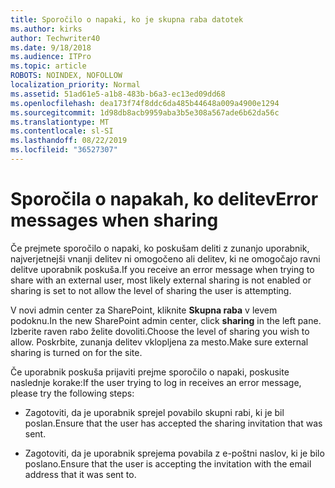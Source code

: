 ```yaml
---
title: Sporočilo o napaki, ko je skupna raba datotek
ms.author: kirks
author: Techwriter40
ms.date: 9/18/2018
ms.audience: ITPro
ms.topic: article
ROBOTS: NOINDEX, NOFOLLOW
localization_priority: Normal
ms.assetid: 51ad61e5-a1b8-483b-b6a3-ec13ed09dd68
ms.openlocfilehash: dea173f74f8ddc6da485b44648a009a4900e1294
ms.sourcegitcommit: 1d98db8acb9959aba3b5e308a567ade6b62da56c
ms.translationtype: MT
ms.contentlocale: sl-SI
ms.lasthandoff: 08/22/2019
ms.locfileid: "36527307"
---
```

# <a name="error-messages-when-sharing"></a><span data-ttu-id="5d6cf-102">Sporočila o napakah, ko delitev</span><span class="sxs-lookup"><span data-stu-id="5d6cf-102">Error messages when sharing</span></span>

<span data-ttu-id="5d6cf-103">Če prejmete sporočilo o napaki, ko poskušam deliti z zunanjo uporabnik, najverjetnejši vnanji delitev ni omogočeno ali delitev, ki ne omogočajo ravni delitve uporabnik poskuša.</span><span class="sxs-lookup"><span data-stu-id="5d6cf-103">If you receive an error message when trying to share with an external user, most likely external sharing is not enabled or sharing is set to not allow the level of sharing the user is attempting.</span></span>
  
<span data-ttu-id="5d6cf-104">V novi admin center za SharePoint, kliknite **Skupna raba** v levem podoknu.</span><span class="sxs-lookup"><span data-stu-id="5d6cf-104">In the  new SharePoint admin center, click **sharing** in the left pane.</span></span> <span data-ttu-id="5d6cf-105">Izberite raven rabo želite dovoliti.</span><span class="sxs-lookup"><span data-stu-id="5d6cf-105">Choose the level of sharing you wish to allow.</span></span> <span data-ttu-id="5d6cf-106">Poskrbite, zunanja delitev vklopljena za mesto.</span><span class="sxs-lookup"><span data-stu-id="5d6cf-106">Make sure external sharing is turned on for the site.</span></span> 
  
<span data-ttu-id="5d6cf-107">Če uporabnik poskuša prijaviti prejme sporočilo o napaki, poskusite naslednje korake:</span><span class="sxs-lookup"><span data-stu-id="5d6cf-107">If the user trying to log in receives an error message, please try the following steps:</span></span>
  
- <span data-ttu-id="5d6cf-108">Zagotoviti, da je uporabnik sprejel povabilo skupni rabi, ki je bil poslan.</span><span class="sxs-lookup"><span data-stu-id="5d6cf-108">Ensure that the user has accepted the sharing invitation that was sent.</span></span>
    
- <span data-ttu-id="5d6cf-109">Zagotoviti, da je uporabnik sprejema povabila z e-poštni naslov, ki je bilo poslano.</span><span class="sxs-lookup"><span data-stu-id="5d6cf-109">Ensure that the user is accepting the invitation with the email address that it was sent to.</span></span>
    

